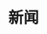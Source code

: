 ---
layout: list
lang: zh
title: 新闻
collection: news
sort_by: date
reverse: true
permalink: /zh/news/
--- 